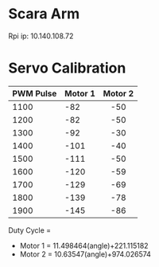 # Scara Arm
Rpi ip: 10.140.108.72

# Servo Calibration

| PWM Pulse | Motor 1 | Motor 2 |
| :-----|:------|:------:|
| 1100 | -82 | -50 |
| 1200 | -82 | -50 |
| 1300 | -92 | -30 |
| 1400 | -101 | -40 |
| 1500 | -111 | -50 |
| 1600 | -120 | -59 |
| 1700 | -129 | -69 |
| 1800 | -139 | -78 |
| 1900 | -145 | -86 |

Duty Cycle = 
- Motor 1 = 11.498464(angle)+221.115182 
- Motor 2 = 10.63547(angle)+974.026574

